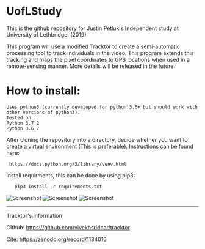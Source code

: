 # UofLStudy
This is the github repository for Justin Petluk's Independent study at University of Lethbridge. (2019)

This program will use a modified Tracktor to create a semi-automatic processing tool to track individuals in the video.
This program extends this tracking and maps the pixel coordinates to GPS locations when used in a remote-sensing manner.
More details will be released in the future.

# How to install:


    Uses python3 (currently developed for python 3.6+ but should work with other versions of python3).
    Tested on
    Python 3.7.2
    Python 3.6.7

After cloning the repository into a directory, decide whether you want to create a virtual environment (This is preferable). Instructions can be found here: 

     https://docs.python.org/3/library/venv.html

Install requirments, this can be done by using pip3: 
       
       pip3 install -r requirements.txt


![Screenshot]( https://github.com/hobbitsyfeet/UofLStudy/blob/master/docs/tracktor.PNG)
![Screenshot](https://github.com/hobbitsyfeet/UofLStudy/blob/master/docs/Processing/Selected_Contours.PNG)
![Screenshot](https://github.com/hobbitsyfeet/UofLStudy/blob/master/docs/Processing/Find_GPS2.PNG)
_________________________________________________
Tracktor's information

Github: https://github.com/vivekhsridhar/tracktor

Cite: https://zenodo.org/record/1134016
